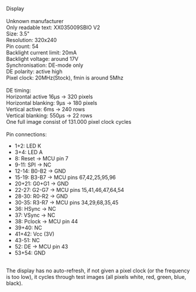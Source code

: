Display <br />
 <br />
Unknown manufacturer <br />
Only readable text: XX035009SBIO V2 <br />
Size: 3.5" <br />
Resolution: 320x240 <br />
Pin count: 54 <br />
Backlight current limit: 20mA <br />
Backlight voltage: around 17V <br />
Synchronisation: DE-mode only <br />
DE polarity: active high <br />
Pixel clock: 20MHz(Stock), fmin is around 5Mhz <br />
 <br />
DE timing: <br />
Horizontal active 16µs -> 320 pixels <br />
Horizontal blanking: 9µs -> 180 pixels <br />
Vertical active: 6ms -> 240 rows <br />
Vertical blanking: 550µs -> 22 rows <br />
One full image consist of 131.000 pixel clock cycles <br />
 <br />
Pin connections: <br />
- 1+2: LED K <br />
- 3+4: LED A <br />
- 8: Reset -> MCU pin 7 <br />
- 9-11: SPI -> NC <br />
- 12-14: B0-B2 -> GND <br />
- 15-19: B3-B7 -> MCU pins 67,42,25,95,96 <br />
- 20+21: G0+G1 -> GND <br />
- 22-27: G2-G7 -> MCU pins 15,41,46,47,64,54 <br />
- 28-30: R0-R2 -> GND <br />
- 30-35: R3-R7 -> MCU pins 34,29,68,35,45 <br />
- 36: HSync -> NC <br />
- 37: VSync -> NC <br />
- 38: Pclock -> MCU pin 44 <br />
- 39+40: NC <br />
- 41+42: Vcc (3V) <br />
- 43-51: NC <br />
- 52: DE -> MCU pin 43 <br />
- 53+54: GND <br />
<br />
The display has no auto-refresh, if not given a pixel clock (or the frequency is too low), it cycles through test images (all pixels white, red, green, blue, black).
